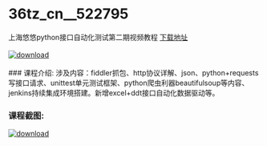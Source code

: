 # 36tz_cn__522795
上海悠悠python接口自动化测试第二期视频教程
[下载地址](http://www.36tz.cn/article/522795 "下载地址")
<br/></br>[![download](http://36tz.cn/muke_img/2018_06_2-16.png "下载地址")](http://www.36tz.cn/article/522795 "下载地址")
<br/></br>### 课程介绍:
涉及内容：fiddler抓包、http协议详解、json、python+requests写接口请求、unittest单元测试框架、python爬虫利器beautifulsoup等内容、jenkins持续集成环境搭建。新增excel+ddt接口自动化数据驱动等。

### 课程截图:
[![download](http://36tz.cn/muke_img/2018_06_3-17.png "下载地址")](http://www.36tz.cn/article/522795 "下载地址")
